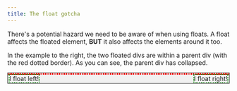 ```yaml
---
title: The float gotcha
---
```


<div class="panels">
<div>

There's a potential hazard we need to be aware of when using floats. A float affects the floated element, **BUT** it also affects the elements around it too.

In the example to the right, the two floated divs are within a parent div (with the red dotted border). As you can see, the parent div has collapsed.

</div>
<div style="display: flex;">

<div style="width: 100%; border: 1px solid #333; background: #f1f1f1;">
    <div style="border: 2px dotted red;">
        <div style="border: 2px dotted green; float: left;">I float left!</div>
        <div style="border: 2px dotted green; float: right;">I float right!</div>
    </div>
</div>

</div>
</div>